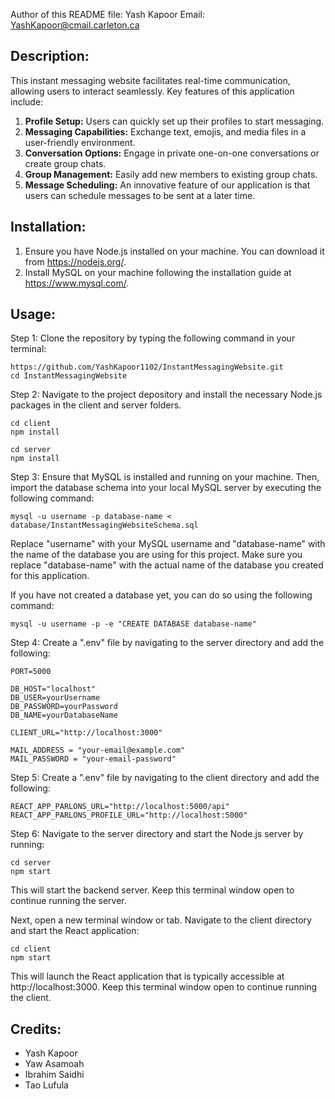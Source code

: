 Author of this README file: Yash Kapoor 
Email: YashKapoor@cmail.carleton.ca

Description:
------------
This instant messaging website facilitates real-time communication, allowing users to interact seamlessly. Key features of this application include:

1. **Profile Setup:** Users can quickly set up their profiles to start messaging.
2. **Messaging Capabilities:** Exchange text, emojis, and media files in a user-friendly environment.
3. **Conversation Options:** Engage in private one-on-one conversations or create group chats.
4. **Group Management:** Easily add new members to existing group chats.
5. **Message Scheduling:** An innovative feature of our application is that users can schedule messages to be sent at a later time. 

Installation:
-------------
1. Ensure you have Node.js installed on your machine. You can download it from https://nodejs.org/.
2. Install MySQL on your machine following the installation guide at https://www.mysql.com/.

Usage:
-------
Step 1:  Clone the repository by typing the following command in your terminal:

```
https://github.com/YashKapoor1102/InstantMessagingWebsite.git
cd InstantMessagingWebsite
```

Step 2: Navigate to the project depository and install the necessary Node.js packages
in the client and server folders.

```
cd client
npm install
```

```
cd server
npm install
```

Step 3: Ensure that MySQL is installed and running on your machine. Then, import the database schema into your local MySQL server by executing the following command:

`mysql -u username -p database-name < database/InstantMessagingWebsiteSchema.sql`

Replace "username" with your MySQL username and "database-name" with the name of the database you are using for this project. Make sure you replace "database-name" with the actual name of the database you created for this application.

If you have not created a database yet, you can do so using the following command:

`mysql -u username -p -e "CREATE DATABASE database-name"`

Step 4: Create a ".env" file by navigating to the server directory and add the following:

```
PORT=5000

DB_HOST="localhost"
DB_USER=yourUsername
DB_PASSWORD=yourPassword
DB_NAME=yourDatabaseName

CLIENT_URL="http://localhost:3000"

MAIL_ADDRESS = "your-email@example.com"
MAIL_PASSWORD = "your-email-password"
```

Step 5: Create a ".env" file by navigating to the client directory and add the following:

```
REACT_APP_PARLONS_URL="http://localhost:5000/api"
REACT_APP_PARLONS_PROFILE_URL="http://localhost:5000"
```

Step 6: Navigate to the server directory and start the Node.js server by running:

```
cd server
npm start
```

This will start the backend server. Keep this terminal window open to continue running the server.

Next, open a new terminal window or tab. Navigate to the client directory and start the React application:

```
cd client 
npm start
```

This will launch the React application that is typically accessible at http://localhost:3000. Keep this terminal window open to continue running the client.

Credits:
-------
- Yash Kapoor
- Yaw Asamoah
- Ibrahim Saidhi
- Tao Lufula
